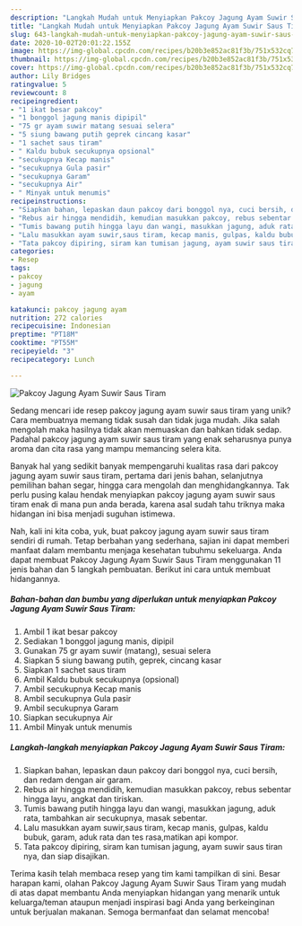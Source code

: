 ```yaml
---
description: "Langkah Mudah untuk Menyiapkan Pakcoy Jagung Ayam Suwir Saus Tiram Anti Gagal"
title: "Langkah Mudah untuk Menyiapkan Pakcoy Jagung Ayam Suwir Saus Tiram Anti Gagal"
slug: 643-langkah-mudah-untuk-menyiapkan-pakcoy-jagung-ayam-suwir-saus-tiram-anti-gagal
date: 2020-10-02T20:01:22.155Z
image: https://img-global.cpcdn.com/recipes/b20b3e852ac81f3b/751x532cq70/pakcoy-jagung-ayam-suwir-saus-tiram-foto-resep-utama.jpg
thumbnail: https://img-global.cpcdn.com/recipes/b20b3e852ac81f3b/751x532cq70/pakcoy-jagung-ayam-suwir-saus-tiram-foto-resep-utama.jpg
cover: https://img-global.cpcdn.com/recipes/b20b3e852ac81f3b/751x532cq70/pakcoy-jagung-ayam-suwir-saus-tiram-foto-resep-utama.jpg
author: Lily Bridges
ratingvalue: 5
reviewcount: 8
recipeingredient:
- "1 ikat besar pakcoy"
- "1 bonggol jagung manis dipipil"
- "75 gr ayam suwir matang sesuai selera"
- "5 siung bawang putih geprek cincang kasar"
- "1 sachet saus tiram"
- " Kaldu bubuk secukupnya opsional"
- "secukupnya Kecap manis"
- "secukupnya Gula pasir"
- "secukupnya Garam"
- "secukupnya Air"
- " Minyak untuk menumis"
recipeinstructions:
- "Siapkan bahan, lepaskan daun pakcoy dari bonggol nya, cuci bersih, dan redam dengan air garam."
- "Rebus air hingga mendidih, kemudian masukkan pakcoy, rebus sebentar hingga layu, angkat dan tiriskan."
- "Tumis bawang putih hingga layu dan wangi, masukkan jagung, aduk rata, tambahkan air secukupnya, masak sebentar."
- "Lalu masukkan ayam suwir,saus tiram, kecap manis, gulpas, kaldu bubuk, garam, aduk rata dan tes rasa,matikan api kompor."
- "Tata pakcoy dipiring, siram kan tumisan jagung, ayam suwir saus tiran nya, dan siap disajikan."
categories:
- Resep
tags:
- pakcoy
- jagung
- ayam

katakunci: pakcoy jagung ayam 
nutrition: 272 calories
recipecuisine: Indonesian
preptime: "PT18M"
cooktime: "PT55M"
recipeyield: "3"
recipecategory: Lunch

---
```



![Pakcoy Jagung Ayam Suwir Saus Tiram](https://img-global.cpcdn.com/recipes/b20b3e852ac81f3b/751x532cq70/pakcoy-jagung-ayam-suwir-saus-tiram-foto-resep-utama.jpg)

Sedang mencari ide resep pakcoy jagung ayam suwir saus tiram yang unik? Cara membuatnya memang tidak susah dan tidak juga mudah. Jika salah mengolah maka hasilnya tidak akan memuaskan dan bahkan tidak sedap. Padahal pakcoy jagung ayam suwir saus tiram yang enak seharusnya punya aroma dan cita rasa yang mampu memancing selera kita.

Banyak hal yang sedikit banyak mempengaruhi kualitas rasa dari pakcoy jagung ayam suwir saus tiram, pertama dari jenis bahan, selanjutnya pemilihan bahan segar, hingga cara mengolah dan menghidangkannya. Tak perlu pusing kalau hendak menyiapkan pakcoy jagung ayam suwir saus tiram enak di mana pun anda berada, karena asal sudah tahu triknya maka hidangan ini bisa menjadi suguhan istimewa.




Nah, kali ini kita coba, yuk, buat pakcoy jagung ayam suwir saus tiram sendiri di rumah. Tetap berbahan yang sederhana, sajian ini dapat memberi manfaat dalam membantu menjaga kesehatan tubuhmu sekeluarga. Anda dapat membuat Pakcoy Jagung Ayam Suwir Saus Tiram menggunakan 11 jenis bahan dan 5 langkah pembuatan. Berikut ini cara untuk membuat hidangannya.

<!--inarticleads1-->

##### Bahan-bahan dan bumbu yang diperlukan untuk menyiapkan Pakcoy Jagung Ayam Suwir Saus Tiram:

1. Ambil 1 ikat besar pakcoy
1. Sediakan 1 bonggol jagung manis, dipipil
1. Gunakan 75 gr ayam suwir (matang), sesuai selera
1. Siapkan 5 siung bawang putih, geprek, cincang kasar
1. Siapkan 1 sachet saus tiram
1. Ambil  Kaldu bubuk secukupnya (opsional)
1. Ambil secukupnya Kecap manis
1. Ambil secukupnya Gula pasir
1. Ambil secukupnya Garam
1. Siapkan secukupnya Air
1. Ambil  Minyak untuk menumis




<!--inarticleads2-->

##### Langkah-langkah menyiapkan Pakcoy Jagung Ayam Suwir Saus Tiram:

1. Siapkan bahan, lepaskan daun pakcoy dari bonggol nya, cuci bersih, dan redam dengan air garam.
1. Rebus air hingga mendidih, kemudian masukkan pakcoy, rebus sebentar hingga layu, angkat dan tiriskan.
1. Tumis bawang putih hingga layu dan wangi, masukkan jagung, aduk rata, tambahkan air secukupnya, masak sebentar.
1. Lalu masukkan ayam suwir,saus tiram, kecap manis, gulpas, kaldu bubuk, garam, aduk rata dan tes rasa,matikan api kompor.
1. Tata pakcoy dipiring, siram kan tumisan jagung, ayam suwir saus tiran nya, dan siap disajikan.




Terima kasih telah membaca resep yang tim kami tampilkan di sini. Besar harapan kami, olahan Pakcoy Jagung Ayam Suwir Saus Tiram yang mudah di atas dapat membantu Anda menyiapkan hidangan yang menarik untuk keluarga/teman ataupun menjadi inspirasi bagi Anda yang berkeinginan untuk berjualan makanan. Semoga bermanfaat dan selamat mencoba!
